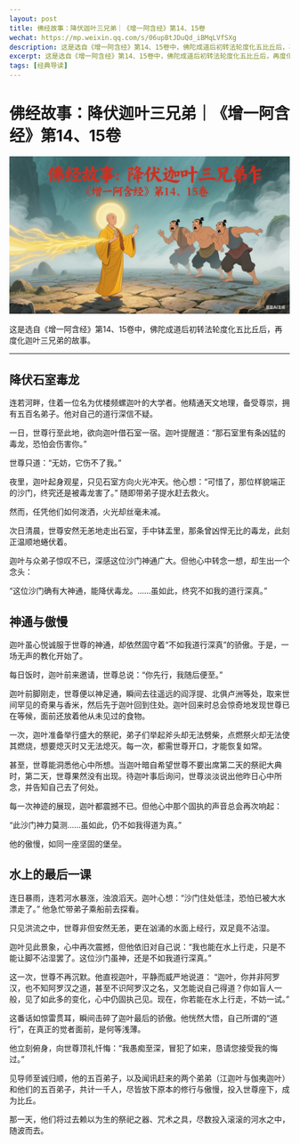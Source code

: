 ```yaml
---
layout: post
title: 佛经故事：降伏迦叶三兄弟｜《增一阿含经》第14、15卷
wechat: https://mp.weixin.qq.com/s/06upBtJDuQd_iBMqLVfSXg
description: 这是选自《增一阿含经》第14、15卷中，佛陀成道后初转法轮度化五比丘后，再度化迦叶三兄弟的故事。
excerpt: 这是选自《增一阿含经》第14、15卷中，佛陀成道后初转法轮度化五比丘后，再度化迦叶三兄弟的故事。
tags: [经典导读]
---
```


# 佛经故事：降伏迦叶三兄弟｜《增一阿含经》第14、15卷

![](../images/2025-07-11-22-43-36.png)

这是选自《增一阿含经》第14、15卷中，佛陀成道后初转法轮度化五比丘后，再度化迦叶三兄弟的故事。

---

## 降伏石室毒龙

连若河畔，住着一位名为优楼频螺迦叶的大学者。他精通天文地理，备受尊崇，拥有五百名弟子。他对自己的道行深信不疑。

一日，世尊行至此地，欲向迦叶借石室一宿。迦叶提醒道：“那石室里有条凶猛的毒龙，恐怕会伤害你。”

世尊只道：“无妨，它伤不了我。”

夜里，迦叶起身观星，只见石室方向火光冲天。他心想：“可惜了，那位样貌端正的沙门，终究还是被毒龙害了。” 随即带弟子提水赶去救火。

然而，任凭他们如何泼洒，火光却丝毫未减。

次日清晨，世尊安然无恙地走出石室，手中钵盂里，那条曾凶悍无比的毒龙，此刻正温顺地蜷伏着。

迦叶与众弟子惊叹不已，深感这位沙门神通广大。但他心中转念一想，却生出一个念头：

“这位沙门确有大神通，能降伏毒龙。……虽如此，终究不如我的道行深真。”

## 神通与傲慢

迦叶虽心悦诚服于世尊的神通，却依然固守着“不如我道行深真”的骄傲。于是，一场无声的教化开始了。

每日饭时，迦叶前来邀请，世尊总说：“你先行，我随后便至。”

迦叶前脚刚走，世尊便以神足通，瞬间去往遥远的阎浮提、北俱卢洲等处，取来世间罕见的奇果与香米，然后先于迦叶回到住处。迦叶回来时总会惊奇地发现世尊已在等候，面前还放着他从未见过的食物。

一次，迦叶准备举行盛大的祭祀，弟子们举起斧头却无法劈柴，点燃祭火却无法使其燃烧，想要熄灭时又无法熄灭。每一次，都需世尊开口，才能恢复如常。

甚至，世尊能洞悉他心中所想。当迦叶暗自希望世尊不要出席第二天的祭祀大典时，第二天，世尊果然没有出现。待迦叶事后询问，世尊淡淡说出他昨日心中所念，并告知自己去了何处。

每一次神迹的展现，迦叶都震撼不已。但他心中那个固执的声音总会再次响起：

“此沙门神力莫测……虽如此，仍不如我得道为真。”

他的傲慢，如同一座坚固的堡垒。

## 水上的最后一课

连日暴雨，连若河水暴涨，浊浪滔天。迦叶心想：“沙门住处低洼，恐怕已被大水漂走了。” 他急忙带弟子乘船前去探看。

只见洪流之中，世尊非但安然无恙，更在汹涌的水面上经行，双足竟不沾湿。

迦叶见此景象，心中再次震撼，但他依旧对自己说：“我也能在水上行走，只是不能让脚不沾湿罢了。这位沙门虽神，还是不如我道行深真。”

这一次，世尊不再沉默。他直视迦叶，平静而威严地说道：
“迦叶，你并非阿罗汉，也不知阿罗汉之道，甚至不识阿罗汉之名，又怎能说自己得道？你如盲人一般，见了如此多的变化，心中仍固执己见。现在，你若能在水上行走，不妨一试。”

这番话如惊雷贯耳，瞬间击碎了迦叶最后的骄傲。他恍然大悟，自己所谓的“道行”，在真正的觉者面前，是何等浅薄。

他立刻俯身，向世尊顶礼忏悔：“我愚痴至深，冒犯了如来，恳请您接受我的悔过。”

见导师至诚归顺，他的五百弟子，以及闻讯赶来的两个弟弟（江迦叶与伽夷迦叶）和他们的五百弟子，共计一千人，尽皆放下原本的修行与傲慢，投入世尊座下，成为比丘。

那一天，他们将过去赖以为生的祭祀之器、咒术之具，尽数投入滚滚的河水之中，随波而去。

